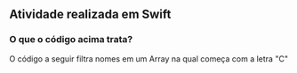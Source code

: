 <h2>
  Atividade realizada em Swift
</h2>

<h3>
  O que o código acima trata?
</h3>
<p>
  O código a seguir filtra nomes em um Array na qual começa com a letra "C"
</p>
